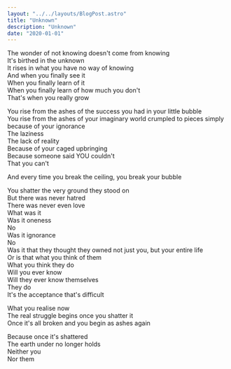 ```yaml
---
layout: "../../layouts/BlogPost.astro"
title: "Unknown"
description: "Unknown"
date: "2020-01-01"
---
```


The wonder of not knowing doesn't come from knowing  
It's birthed in the unknown  
It rises in what you have no way of knowing  
And when you finally see it  
When you finally learn of it  
When you finally learn of how much you don't  
That's when you really grow  

You rise from the ashes of the success you had in your little bubble  
You rise from the ashes of your imaginary world crumpled to pieces simply because of your ignorance  
The laziness  
The lack of reality  
Because of your caged upbringing  
Because someone said YOU couldn't  
That you can't  

And every time you break the ceiling, you break your bubble  

You shatter the very ground they stood on  
But there was never hatred  
There was never even love  
What was it  
Was it oneness  
No  
Was it ignorance  
No  
Was it that they thought they owned not just you, but your entire life  
Or is that what you think of them  
What you think they do  
Will you ever know  
Will they ever know themselves  
They do  
It's the acceptance that's difficult  

What you realise now  
The real struggle begins once you shatter it  
Once it's all broken and you begin as ashes again  

Because once it's shattered  
The earth under no longer holds  
Neither you  
Nor them  
